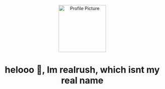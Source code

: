<!-- Profil Görseli -->
<p align="center">
  <img src="https://avatars.githubusercontent.com/KullanıcıAdı" width="150" alt="Profile Picture"/>
</p>

<h1 align="center">helooo 👋, Im realrush, which isnt my real name</h1>


###
